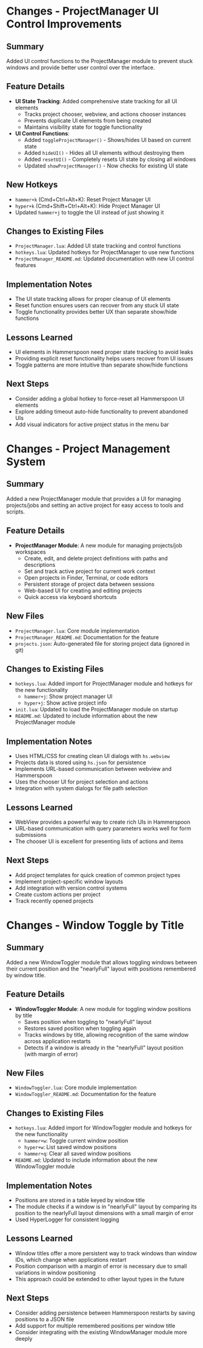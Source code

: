# Changes - ProjectManager UI Control Improvements

## Summary
Added UI control functions to the ProjectManager module to prevent stuck windows and provide better user control over the interface.

## Feature Details
- **UI State Tracking**: Added comprehensive state tracking for all UI elements
  - Tracks project chooser, webview, and actions chooser instances
  - Prevents duplicate UI elements from being created
  - Maintains visibility state for toggle functionality
- **UI Control Functions**:
  - Added `toggleProjectManager()` - Shows/hides UI based on current state
  - Added `hideUI()` - Hides all UI elements without destroying them
  - Added `resetUI()` - Completely resets UI state by closing all windows
  - Updated `showProjectManager()` - Now checks for existing UI state

## New Hotkeys
- `hammer+k` (Cmd+Ctrl+Alt+K): Reset Project Manager UI
- `hyper+k` (Cmd+Shift+Ctrl+Alt+K): Hide Project Manager UI
- Updated `hammer+j` to toggle the UI instead of just showing it

## Changes to Existing Files
- `ProjectManager.lua`: Added UI state tracking and control functions
- `hotkeys.lua`: Updated hotkeys for ProjectManager to use new functions
- `ProjectManager_README.md`: Updated documentation with new UI control features

## Implementation Notes
- The UI state tracking allows for proper cleanup of UI elements
- Reset function ensures users can recover from any stuck UI state
- Toggle functionality provides better UX than separate show/hide functions

## Lessons Learned
- UI elements in Hammerspoon need proper state tracking to avoid leaks
- Providing explicit reset functionality helps users recover from UI issues
- Toggle patterns are more intuitive than separate show/hide functions

## Next Steps
- Consider adding a global hotkey to force-reset all Hammerspoon UI elements
- Explore adding timeout auto-hide functionality to prevent abandoned UIs
- Add visual indicators for active project status in the menu bar

# Changes - Project Management System

## Summary
Added a new ProjectManager module that provides a UI for managing projects/jobs and setting an active project for easy access to tools and scripts.

## Feature Details
- **ProjectManager Module**: A new module for managing projects/job workspaces
  - Create, edit, and delete project definitions with paths and descriptions
  - Set and track active project for current work context
  - Open projects in Finder, Terminal, or code editors
  - Persistent storage of project data between sessions
  - Web-based UI for creating and editing projects
  - Quick access via keyboard shortcuts

## New Files
- `ProjectManager.lua`: Core module implementation
- `ProjectManager_README.md`: Documentation for the feature
- `projects.json`: Auto-generated file for storing project data (ignored in git)

## Changes to Existing Files
- `hotkeys.lua`: Added import for ProjectManager module and hotkeys for the new functionality
  - `hammer+j`: Show project manager UI
  - `hyper+j`: Show active project info
- `init.lua`: Updated to load the ProjectManager module on startup
- `README.md`: Updated to include information about the new ProjectManager module

## Implementation Notes
- Uses HTML/CSS for creating clean UI dialogs with `hs.webview`
- Projects data is stored using `hs.json` for persistence
- Implements URL-based communication between webview and Hammerspoon
- Uses the chooser UI for project selection and actions
- Integration with system dialogs for file path selection

## Lessons Learned
- WebView provides a powerful way to create rich UIs in Hammerspoon
- URL-based communication with query parameters works well for form submissions
- The chooser UI is excellent for presenting lists of actions and items

## Next Steps
- Add project templates for quick creation of common project types
- Implement project-specific window layouts
- Add integration with version control systems
- Create custom actions per project
- Track recently opened projects

# Changes - Window Toggle by Title

## Summary
Added a new WindowToggler module that allows toggling windows between their current position and the "nearlyFull" layout with positions remembered by window title.

## Feature Details
- **WindowToggler Module**: A new module for toggling window positions by title
  - Saves position when toggling to "nearlyFull" layout
  - Restores saved position when toggling again
  - Tracks windows by title, allowing recognition of the same window across application restarts
  - Detects if a window is already in the "nearlyFull" layout position (with margin of error)

## New Files
- `WindowToggler.lua`: Core module implementation
- `WindowToggler_README.md`: Documentation for the feature

## Changes to Existing Files
- `hotkeys.lua`: Added import for WindowToggler module and hotkeys for the new functionality
  - `hammer+w`: Toggle current window position
  - `hyper+w`: List saved window positions
  - `hammer+q`: Clear all saved window positions
- `README.md`: Updated to include information about the new WindowToggler module

## Implementation Notes
- Positions are stored in a table keyed by window title
- The module checks if a window is in "nearlyFull" layout by comparing its position to the nearlyFull layout dimensions with a small margin of error
- Used HyperLogger for consistent logging

## Lessons Learned
- Window titles offer a more persistent way to track windows than window IDs, which change when applications restart
- Position comparison with a margin of error is necessary due to small variations in window positioning
- This approach could be extended to other layout types in the future

## Next Steps
- Consider adding persistence between Hammerspoon restarts by saving positions to a JSON file
- Add support for multiple remembered positions per window title
- Consider integrating with the existing WindowManager module more deeply 
